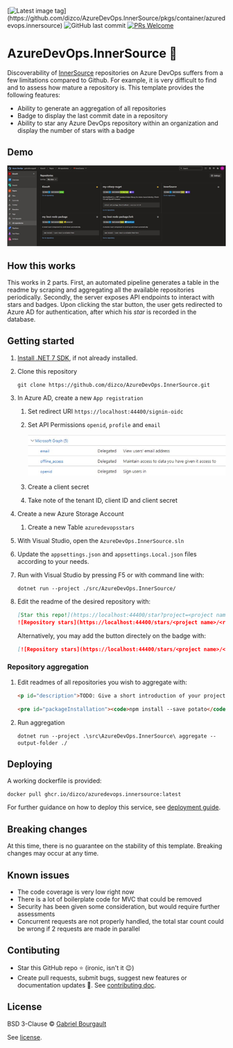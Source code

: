 [![Latest image tag](https://ghcr-badge.egpl.dev/dizco/azuredevops.innersource/latest_tag?trim=major&label=latest%20image&ignore=pr-*)](https://github.com/dizco/AzureDevOps.InnerSource/pkgs/container/azuredevops.innersource) ![GitHub last commit](https://img.shields.io/github/last-commit/dizco/AzureDevOps.InnerSource) [![PRs Welcome](https://img.shields.io/badge/PRs-welcome-brightgreen.svg?style=flat-square)](https://makeapullrequest.com)

# AzureDevOps.InnerSource :star2:

Discoverability of [InnerSource](https://innersourcecommons.org/) repositories on Azure DevOps suffers from a few limitations compared to Github. For example, it is very difficult to find and to assess how mature a repository is. This template provides the following features:
- Ability to generate an aggregation of all repositories
- Badge to display the last commit date in a repository
- Ability to star any Azure DevOps repository within an organization and display the number of stars with a badge

## Demo
![Demo screenshot](./docs/demo.jpg)

## How this works
This works in 2 parts. First, an automated pipeline generates a table in the readme by scraping and aggregating all the available repositories periodically. Secondly, the server exposes API endpoints to interact with stars and badges. Upon clicking the star button, the user gets redirected to Azure AD for authentication, after which his _star_ is recorded in the database.

## Getting started
1. [Install .NET 7 SDK](https://dotnet.microsoft.com/en-us/download/dotnet/7.0), if not already installed.
1. Clone this repository
   ```
   git clone https://github.com/dizco/AzureDevOps.InnerSource.git
   ```
1. In Azure AD, create a new `App registration`
   1. Set redirect URI `https://localhost:44400/signin-oidc`
   1. Set API Permissions `openid`, `profile` and `email`

      ![API permissions](./docs/api-permissions.jpg)
   
   1. Create a client secret
   1. Take note of the tenant ID, client ID and client secret

1. Create a new Azure Storage Account
   1. Create a new Table `azuredevopsstars`

1. With Visual Studio, open the `AzureDevOps.InnerSource.sln`
1. Update the `appsettings.json` and `appsettings.Local.json` files according to your needs.
1. Run with Visual Studio by pressing F5 or with command line with:
   ```shell
   dotnet run --project ./src/AzureDevOps.InnerSource/
   ```
1. Edit the readme of the desired repository with:
   ```md
   [Star this repo!](https://localhost:44400/star?project=<project name>&repository=<repository name>)
   ![Repository stars](https://localhost:44400/stars/<project name>/<repository name>)
   ```
   Alternatively, you may add the button directely on the badge with:
   ```md
   [![Repository stars](https://localhost:44400/stars/<project name>/<repository name>)](https://localhost:44400/star?project=<project name>&repository=<repository name>)
   ```

### Repository aggregation
1. Edit readmes of all repositories you wish to aggregate with:
   ```html
   <p id="description">TODO: Give a short introduction of your project. Let this section explain the objectives or the motivation behind this project.</p>
   ```
   ```html
   <pre id="packageInstallation"><code>npm install --save potato</code></pre>
   ```
1. Run aggregation
   ```shell
   dotnet run --project .\src\AzureDevOps.InnerSource\ aggregate --output-folder ./
   ```

## Deploying
A working dockerfile is provided:
```
docker pull ghcr.io/dizco/azuredevops.innersource:latest
```

For further guidance on how to deploy this service, see [deployment guide](docs/deploy.md).

## Breaking changes
At this time, there is no guarantee on the stability of this template. Breaking changes may occur at any time.

## Known issues
- The code coverage is very low right now
- There is a lot of boilerplate code for MVC that could be removed
- Security has been given some consideration, but would require further assessments
- Concurrent requests are not properly handled, the total star count could be wrong if 2 requests are made in parallel

## Contibuting
- Star this GitHub repo :star: (ironic, isn't it :wink:)
- Create pull requests, submit bugs, suggest new features or documentation updates :wrench:. See [contributing doc](CONTRIBUTING.md).

## License

BSD 3-Clause © [Gabriel Bourgault](https://github.com/dizco)

See [license](LICENSE).